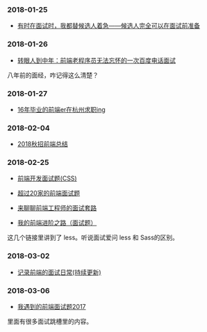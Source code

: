 
### 2018-01-25



- [有时在面试时，我都替候选人着急——候选人完全可以在面试前准备](https://www.cnblogs.com/JavaArchitect/p/8353578.html)

### 2018-01-26

- [转眼人到中年：前端老程序员无法忘怀的一次百度电话面试](https://www.cnblogs.com/chyingp/p/a-telephone-interview-long-age.html)

八年前的面经，咋记得这么清楚？


### 2018-01-27

- [16年毕业的前端er在杭州求职ing](https://www.cnblogs.com/qianduantuanzhang/archive/2018/01/27/8365670.html)


### 2018-02-04

- [2018秋招前端总结](https://www.cnblogs.com/Mr-stockings/archive/2018/02/02/8407295.html)




### 2018-02-25

- [前端开发面试题(CSS)](http://www.bijishequ.com/detail/379621)

- [超过20家的前端面试题](https://www.jianshu.com/p/8b68f4df749e)


- [来聊聊前端工程师的面试套路](https://baijiahao.baidu.com/s?id=1570338146494165&wfr=spider&for=pc)

- [我的前端进阶之路（面试题）](https://www.cnblogs.com/libin-1/p/6864344.html)

这几个链接里讲到了 less。听说面试爱问 less 和 Sass的区别。





### 2018-03-02

- [记录前端的面试日常(持续更新)](https://www.cnblogs.com/fangdongdemao/p/8492563.html)



### 2018-03-06

- [我遇到的前端面试题2017](https://segmentfault.com/a/1190000011091907)


里面有很多面试跳槽里的内容。








